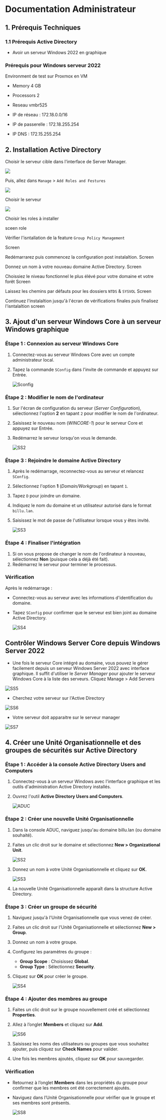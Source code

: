 
# Documentation Administrateur 

## 1. Prérequis Techniques 

### 1.1 Prérequis Active Directory 

- Avoir un serveur Windows 2022 en graphique

### Prérequis pour Windows serveur 2022

Environment de test sur Proxmox en VM

* Memory      4 GB
    
* Processors  2 
    
* Reseau      vmbr525

* IP de réseau     : 172.18.0.0/16 
  
* IP de passerelle : 172.18.255.254 
  
* IP DNS           : 172.15.255.254 

## 2. Installation Active Directory

Choisir le serveur cible dans l'interface de Server Manager. 

![](https://github.com/WildCodeSchool/TSSR-2409-JAUNE-P3-G1-BuildYourInfra-BillU/blob/3ce96eab545432bb39b253f41d960e9c5f3856f6/Resources/choix%20du%20serveur.png)

Puis, allez dans `Manage` > `Add Roles and Festures`

![](https://github.com/WildCodeSchool/TSSR-2409-JAUNE-P3-G1-BuildYourInfra-BillU/blob/3ce96eab545432bb39b253f41d960e9c5f3856f6/Resources/Manage%20add%20roles.png)

   
   Choisir le serveur

   ![](https://github.com/WildCodeSchool/TSSR-2409-JAUNE-P3-G1-BuildYourInfra-BillU/blob/3ce96eab545432bb39b253f41d960e9c5f3856f6/Resources/choix%20des%20roles.png)

   Choisir les roles à installer
   
   sceen role 

   Vérifier l'isntallation de la feature `Group Policy Management`
   
   Screen
   
   Redémarrarez puis commencez la configuration post instalaltion. 
   Screen
   
   Donnez un nom à votre nouveau domaine Active Directory.
   Screen
   
   Choissiez le niveau fonctionnel le plus élévé pour votre domaine et votre forêt
   Screen
   
   Laissez les chemins par défauts pour les dossiers `NTDS` & `SYSVOL`
   Screen


   Continuez l'instalaltion jusqu'à l'écran de vérifications finales puis finalisez l'isntalaltion
   screen
   
   
## 3. Ajout d'un serveur Windows Core à un serveur Windows graphique

### Étape 1 : Connexion au serveur Windows Core
1. Connectez-vous au serveur Windows Core avec un compte administrateur local.
2. Tapez la commande `SConfig` dans l'invite de commande et appuyez sur Entrée.

    ![Sconfig](https://github.com/WildCodeSchool/TSSR-2409-JAUNE-P3-G1-BuildYourInfra-BillU/blob/56fcfe942535d9f5b9fd5b683e1da38e8e58a018/Resources/s02/S02%20WinCORE%2001%20Sconfig.png)
    
### Étape 2 : Modifier le nom de l'ordinateur
1. Sur l'écran de configuration du serveur (*Server Configuration*), sélectionnez l'option **2** en tapant `2` pour modifier le nom de l'ordinateur.
2. Saisissez le nouveau nom (*WINCORE-1*) pour le serveur Core et appuyez sur Entrée. 
3. Redémarrez le serveur lorsqu'on vous le demande.

   ![SS2](https://github.com/WildCodeSchool/TSSR-2409-JAUNE-P3-G1-BuildYourInfra-BillU/blob/56fcfe942535d9f5b9fd5b683e1da38e8e58a018/Resources/s02/S02%20WinCORE%2002%20computer%20name.png)

### Étape 3 : Rejoindre le domaine Active Directory
1. Après le redémarrage, reconnectez-vous au serveur et relancez `SConfig`.
2. Sélectionnez l'option **1** (*Domain/Workgroup*) en tapant `1`.
3. Tapez `D` pour joindre un domaine.
4. Indiquez le nom du domaine et un utilisateur autorisé dans le format `billu.lan`.
5. Saisissez le mot de passe de l'utilisateur lorsque vous y êtes invité.

    ![SS3](https://github.com/WildCodeSchool/TSSR-2409-JAUNE-P3-G1-BuildYourInfra-BillU/blob/56fcfe942535d9f5b9fd5b683e1da38e8e58a018/Resources/s02/S02%20WinCORE%2003%20Change%20Domain.png)

### Étape 4 : Finaliser l'intégration
1. Si on vous propose de changer le nom de l'ordinateur à nouveau, sélectionnez **Non** (puisque cela a déjà été fait).
2. Redémarrez le serveur pour terminer le processus.

### Vérification
Après le redémarrage :
- Connectez-vous au serveur avec les informations d'identification du domaine.
- Tapez `SConfig` pour confirmer que le serveur est bien joint au domaine Active Directory.

    ![SS4](https://github.com/WildCodeSchool/TSSR-2409-JAUNE-P3-G1-BuildYourInfra-BillU/blob/56fcfe942535d9f5b9fd5b683e1da38e8e58a018/Resources/s02/S02%20WinCORE%2004%20final.png)

## Contrôler Windows Server Core depuis Windows Server 2022

- Une fois le serveur Core intégré au domaine, vous pouvez le gérer facilement depuis un serveur Windows Server 2022 avec interface graphique. Il suffit d'utiliser le *Server Manager* pour ajouter le serveur Windows Core à la liste des serveurs. Cliquez Manage > Add Servers

![SS5](https://github.com/WildCodeSchool/TSSR-2409-JAUNE-P3-G1-BuildYourInfra-BillU/blob/a09caebfba4f7dae7c7374a4c6ef710b28d34fb9/Resources/s02/S02%20WinCORE%2005%20windows%20server%20manager.png) 

- Cherchez votre serveur sur l'Active Directory

![SS6](https://github.com/WildCodeSchool/TSSR-2409-JAUNE-P3-G1-BuildYourInfra-BillU/blob/a09caebfba4f7dae7c7374a4c6ef710b28d34fb9/Resources/s02/S02%20WinCORE%2006%20windows%20server%20manager%20add.png)
    
- Votre serveur doit apparaitre sur le serveur manager

![SS7](https://github.com/WildCodeSchool/TSSR-2409-JAUNE-P3-G1-BuildYourInfra-BillU/blob/a09caebfba4f7dae7c7374a4c6ef710b28d34fb9/Resources/s02/S02%20WinCORE%2007%20windows%20server%20manager%20final.png)

## 4. Créer une Unité Organisationnelle et des groupes de sécurités sur Active Directory

### Étape 1 : Accéder à la console Active Directory Users and Computers
1. Connectez-vous à un serveur Windows avec l'interface graphique et les outils d'administration Active Directory installés.
2. Ouvrez l'outil **Active Directory Users and Computers**.

    ![ADUC](https://github.com/WildCodeSchool/TSSR-2409-JAUNE-P3-G1-BuildYourInfra-BillU/blob/b9b466c9493b1d0a228a7b2feff6877fccedadc6/Resources/s02/S02%20OU%20et%20des%20groupes%2001.png)

### Étape 2 : Créer une nouvelle Unité Organisationnelle
1. Dans la console ADUC, naviguez jusqu'au domaine billu.lan (ou domaine souhaité).
2. Faites un clic droit sur le domaine et sélectionnez **New > Organizational Unit**.

    ![SS2](https://github.com/WildCodeSchool/TSSR-2409-JAUNE-P3-G1-BuildYourInfra-BillU/blob/b9b466c9493b1d0a228a7b2feff6877fccedadc6/Resources/s02/S02%20OU%20et%20des%20groupes%2002.png)

3. Donnez un nom à votre Unité Organisationnelle et cliquez sur **OK**.

    ![SS3](https://github.com/WildCodeSchool/TSSR-2409-JAUNE-P3-G1-BuildYourInfra-BillU/blob/b9b466c9493b1d0a228a7b2feff6877fccedadc6/Resources/s02/S02%20OU%20et%20des%20groupes%2003.png)

4. La nouvelle Unité Organisationnelle apparaît dans la structure Active Directory.

### Étape 3 : Créer un groupe de sécurité
1. Naviguez jusqu'à l'Unité Organisationnelle que vous venez de créer.
2. Faites un clic droit sur l'Unité Organisationnelle et sélectionnez **New > Group**.


3. Donnez un nom à votre groupe.
4. Configurez les paramètres du groupe :
   - **Group Scope** : Choisissez **Global**.
   - **Group Type** : Sélectionnez **Security**.
5. Cliquez sur **OK** pour créer le groupe.

    ![SS4](https://github.com/WildCodeSchool/TSSR-2409-JAUNE-P3-G1-BuildYourInfra-BillU/blob/b9b466c9493b1d0a228a7b2feff6877fccedadc6/Resources/s02/S02%20OU%20et%20des%20groupes%2004.png)

### Étape 4 : Ajouter des membres au groupe
1. Faites un clic droit sur le groupe nouvellement créé et sélectionnez **Properties**.
2. Allez à l’onglet **Members** et cliquez sur **Add**.

    ![SS6](https://github.com/WildCodeSchool/TSSR-2409-JAUNE-P3-G1-BuildYourInfra-BillU/blob/b9b466c9493b1d0a228a7b2feff6877fccedadc6/Resources/s02/S02%20OU%20et%20des%20groupes%2005.png)

3. Saisissez les noms des utilisateurs ou groupes que vous souhaitez ajouter, puis cliquez sur **Check Names** pour valider.
4. Une fois les membres ajoutés, cliquez sur **OK** pour sauvegarder.


### Vérification
- Retournez à l’onglet **Members** dans les propriétés du groupe pour confirmer que les membres ont été correctement ajoutés.
- Naviguez dans l’Unité Organisationnelle pour vérifier que le groupe et ses membres sont présents.

    ![SS8](https://github.com/WildCodeSchool/TSSR-2409-JAUNE-P3-G1-BuildYourInfra-BillU/blob/b9b466c9493b1d0a228a7b2feff6877fccedadc6/Resources/s02/S02%20OU%20et%20des%20groupes%2006.png)


   

   
  

    



